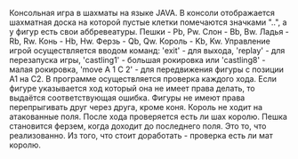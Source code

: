 Консольная игра в шахматы на языке JAVA.
В консоли отображается шахматная доска на которой пустые клетки помечаются значками "..", а у фигур есть свои аббревеатуры.
Пешки - Pb, Pw.
Слон - Bb, Bw.
Ладья - Rb, Rw.
Конь - Hb, Hw.
Ферзь - Qb, Qw.
Король - Kb, Kw.
Управление игрой осуществляется вводом команд:
               'exit' - для выхода,
               'replay' - для перезапуска игры,
               'castling1' - большая рокировка или 'castling8' - малая рокировка,
               'move A 1 C 2' - для передвижения фигуры с позиции A1 на C2.
В программе осуществляется проверка каждого хода. Если фигуре указывается ход который она не имеет права делать, то выдаётся соответствующая ошибка. Фигуры не имеют права перепрыгивать друг через друга, кроме коня.
Король не ходит на атакованные поля. После хода проверяется есть ли шах королю.
Пешка становится ферзем, когда доходит до последнего поля.
Это то, что реализованно. Из того, что стоит доработать - проверка есть ли мат королю.
